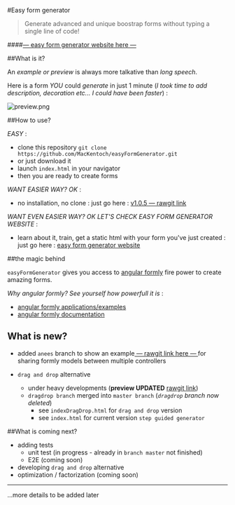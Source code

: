 #Easy form generator 


>Generate advanced and unique boostrap forms without typing a single line of code!

####[— easy form generator website here —](http://mackentoch.github.io/easyFormGenerator/)

##What is it?

An *example or preview* is always more talkative than *long speech*.


Here is a form *YOU* could *generate* in just 1 minute (_I took time to add description, decoration etc... I could have been faster_) :

![preview.png](https://raw.githubusercontent.com/MacKentoch/easyFormGenerator/master/preview.png)

##How to use?

_EASY_ : 
 - clone this repository `git clone https://github.com/MacKentoch/easyFormGenerator.git`
 - or just download it
 - launch `index.html` in your navigator
 - then you are ready to create forms

_WANT EASIER WAY? OK_ :

- no installation, no clone : just go here : [v1.0.5 — rawgit link](https://cdn.rawgit.com/MacKentoch/easyFormGenerator/v1.0.5/index.html)

_WANT EVEN EASIER WAY? OK LET'S CHECK EASY FORM GENERATOR WEBSITE_ :

- learn about it, train, get a static html with your form you've just created : just go here : [easy form generator website](http://mackentoch.github.io/easyFormGenerator/)

##the magic behind

`easyFormGenerator` gives you access to [angular formly](https://github.com/formly-js/angular-formly) fire power to create amazing forms. 

*Why angular formly? See yourself how powerfull it is* :

- [angular formly applications/examples](http://angular-formly.com)
- [angular formly documentation](http://docs.angular-formly.com)


## What is new?
 - added `anees` branch to show an example[ — rawgit link here — ](https://cdn.rawgit.com/MacKentoch/easyFormGenerator/anees/index.html) for sharing formly models between multiple controllers

 - `drag and drop` alternative
   - under heavy developments (**preview UPDATED** [rawgit link](https://rawgit.com/MacKentoch/easyFormGenerator/master/indexDragDrop.html))
   - `dragdrop branch` merged into `master branch` (*`dragdrop` branch now deleted*)
     - see `indexDragDrop.html` for `drag and drop` version
     - see `index.html` for current version `step guided generator`

##What is coming next?

 - adding tests
   - unit test (in progress - already in `branch master` not finished)
   - E2E (coming soon)
 - developing `drag and drop` alternative
 - optimization / factorization (coming soon)
  

____
...more details to be added later

